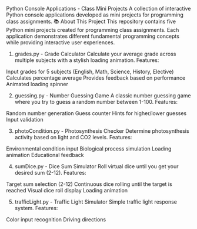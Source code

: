 Python Console Applications - Class Mini Projects
A collection of interactive Python console applications developed as mini projects for programming class assignments.
📚 About This Project
This repository contains five Python mini projects created for programming class assignments. Each application demonstrates different fundamental programming concepts while providing interactive user experiences.
1. grades.py - Grade Calculator
Calculate your average grade across multiple subjects with a stylish loading animation.
Features:

Input grades for 5 subjects (English, Math, Science, History, Elective)
Calculates percentage average
Provides feedback based on performance
Animated loading spinner

2. guessing.py - Number Guessing Game
A classic number guessing game where you try to guess a random number between 1-100.
Features:

Random number generation
Guess counter
Hints for higher/lower guesses
Input validation

3. photoCondition.py - Photosynthesis Checker
Determine photosynthesis activity based on light and CO2 levels.
Features:

Environmental condition input
Biological process simulation
Loading animation
Educational feedback

4. sumDice.py - Dice Sum Simulator
Roll virtual dice until you get your desired sum (2-12).
Features:

Target sum selection (2-12)
Continuous dice rolling until the target is reached
Visual dice roll display
Loading animation

5. trafficLight.py - Traffic Light Simulator
Simple traffic light response system.
Features:

Color input recognition
Driving directions
